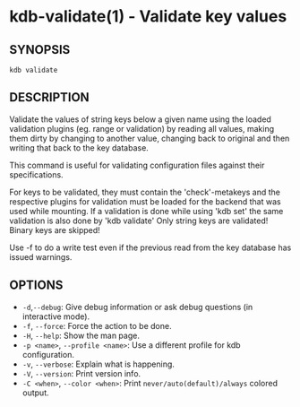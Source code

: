 # kdb-validate(1) - Validate key values

## SYNOPSIS

`kdb validate`

## DESCRIPTION

Validate the values of string keys below a given name using the loaded validation plugins (eg. range or validation) by reading all values, making them dirty by changing to another value, changing back to original and then writing that back to the key database.

This command is useful for validating configuration files against
their specifications.

For keys to be validated, they must contain the 'check'-metakeys
and the respective plugins for validation must be loaded
for the backend that was used while mounting.
If a validation is done while using 'kdb set'
the same validation is also done by 'kdb validate'
Only string keys are validated! Binary keys are skipped!

Use -f to do a write test even if the previous read
from the key database has issued warnings.

## OPTIONS

- `-d`,`--debug`:
  Give debug information or ask debug questions (in interactive mode).
- `-f`, `--force`:
  Force the action to be done.
- `-H`, `--help`:
  Show the man page.
- `-p <name>`, `--profile <name>`:
  Use a different profile for kdb configuration.
- `-v`, `--verbose`:
  Explain what is happening.
- `-V`, `--version`:
  Print version info.
- `-C <when>`, `--color <when>`:
  Print `never/auto(default)/always` colored output.

